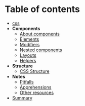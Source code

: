 # Table of contents

- [css](../README.md)
- **Components**
  - [About components](components.md)
  - [Elements](elements.md)
  - [Modifiers](modifiers.md)
  - [Nested components](nested-components.md)
  - [Layouts](layouts.md)
  - [Helpers](helpers.md)
- **Structure**
  - [CSS Structure](css-structure.md)
- **Notes**
  - [Pitfalls](pitfalls.md)
  - [Apprehensions](apprehensions.md)
  - [Other resources](other-resources.md)
- [Summary](summary.md)
